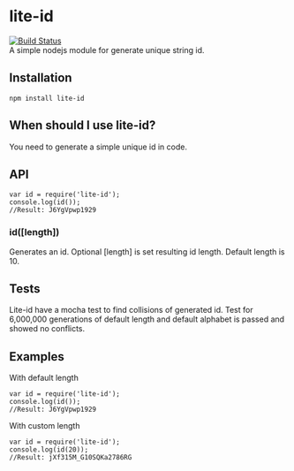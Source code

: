 # lite-id
[![Build Status](https://travis-ci.org/imatveev/lite-id.svg?branch=master)](https://travis-ci.org/imatveev/lite-id)<br />
A simple nodejs module for generate unique string id.
## Installation
    npm install lite-id
## When should I use lite-id?
You need to generate a simple unique id in code.
## API
    var id = require('lite-id');
    console.log(id());
    //Result: J6YgVpwp1929
### id([length])
Generates an id. Optional [length] is set resulting id length. Default length is 10.
## Tests

Lite-id have a mocha test to find collisions of generated id. Test for 6,000,000 generations of default length
and default alphabet is passed and showed no conflicts.
## Examples

With default length

    var id = require('lite-id');
    console.log(id());
    //Result: J6YgVpwp1929

With custom length

    var id = require('lite-id');
    console.log(id(20));
    //Result: jXf315M_G10SQKa2786RG
